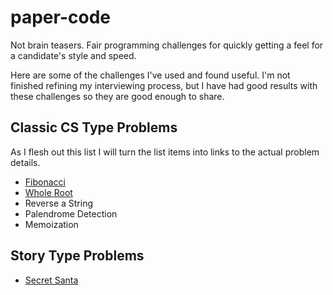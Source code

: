 # paper-code

Not brain teasers. Fair programming challenges for quickly getting a feel for a candidate's style and speed.

Here are some of the challenges I've used and found useful.  I'm not finished refining my interviewing process, but I have had good results with these challenges so they are good enough to share.

## Classic CS Type Problems

As I flesh out this list I will turn the list items into links to the actual problem details.

+ [Fibonacci](fibonacci/)
+ [Whole Root](whole-root/)
+ Reverse a String
+ Palendrome Detection
+ Memoization

## Story Type Problems

+ [Secret Santa](secret-santa/)
